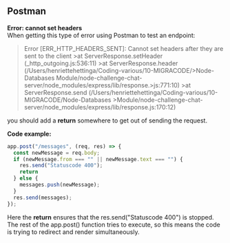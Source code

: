## Postman

**Error: cannot set headers**  
When getting this type of error using Postman to test an endpoint:  
>Error [ERR_HTTP_HEADERS_SENT]: Cannot set headers after they are sent to the client
    >at ServerResponse.setHeader (_http_outgoing.js:536:11)
    >at ServerResponse.header (/Users/henriettehettinga/Coding-various/10-MIGRACODE/>Node-Databases Module/node-challenge-chat-server/node_modules/express/lib/response.>js:771:10)
    >at ServerResponse.send (/Users/henriettehettinga/Coding-various/10-MIGRACODE/Node-Databases >Module/node-challenge-chat-server/node_modules/express/lib/response.js:170:12)

you should add a **return** somewhere to get out of sending the request.

**Code example:**
``` js
app.post("/messages", (req, res) => {
  const newMessage = req.body;
  if (newMessage.from === "" || newMessage.text === "") {    
    res.send("Statuscode 400");
    return
  } else {
    messages.push(newMessage);
  }
  res.send(messages);
});
```
Here the **return** ensures that the res.send("Statuscode 400") is stopped. The rest of the app.post() function tries to execute, so this means the code is trying to redirect and render simultaneously. 